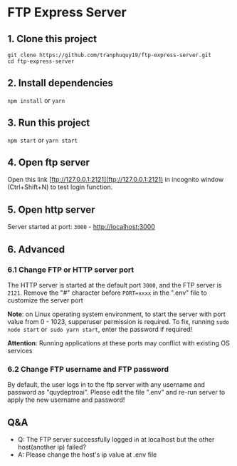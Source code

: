 # FTP Express Server

## 1. Clone this project

```shell
git clone https://github.com/tranphuquy19/ftp-express-server.git
cd ftp-express-server
```

## 2. Install dependencies

```npm install``` or ```yarn```

## 3. Run this project

```npm start``` or ```yarn start```

## 4. Open ftp server

Open this link [ftp://127.0.0.1:2121](ftp://127.0.0.1:2121) in incognito window (Ctrl+Shift+N) to test login function.

## 5. Open http server

Server started at port: `3000` - [http://localhost:3000](http://localhost:3000)

## 6. Advanced

### 6.1 Change FTP or HTTP server port

The HTTP server is started at the default port `3000`, and the FTP server is `2121`. Remove the "#" character before `PORT=xxxx` in the ".env" file to customize the server port

**Note**: on Linux operating system environment, to start the server with port value from 0 - 1023, supperuser permission is required. To fix, running `sudo node start` or` sudo yarn start`, enter the password if required! 

**Attention**: Running applications at these ports may conflict with existing OS services

### 6.2 Change FTP username and FTP password

By default, the user logs in to the ftp server with any username and password as "quydeptroai". Please edit the file ".env" and re-run server to apply the new username and password!

## Q&A

- Q: The FTP server successfully logged in at localhost but the other host(another ip) failed?
- A: Please change the host's ip value at .env file
